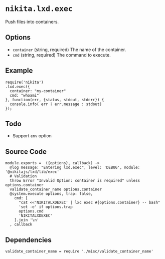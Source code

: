 
# `nikita.lxd.exec`

Push files into containers.

## Options

* `container` (string, required)
  The name of the container.
* `cmd` (string, required)
  The command to execute.

## Example

```
require('nikita')
.lxd.exec({
  container: "my-container"
  cmd: "whoami"
}, function(err, {status, stdout, stderr}) {
  console.info( err ? err.message : stdout)
});

```

## Todo

* Support `env` option

## Source Code

    module.exports =  ({options}, callback) ->
      @log message: "Entering lxd.exec", level: 'DEBUG', module: '@nikitajs/lxd/lib/exec'
      # Validation
      throw Error "Invalid Option: container is required" unless options.container
      validate_container_name options.container
      @system.execute options, trap: false,
        cmd: [
          "cat <<'NIKITALXDEXEC' | lxc exec #{options.container} -- bash"
          'set -e' if options.trap
          options.cmd
          'NIKITALXDEXEC'
        ].join '\n'
      , callback

## Dependencies

    validate_container_name = require './misc/validate_container_name'
